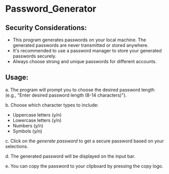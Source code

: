 # Password_Generator
 
Security Considerations:
----

- This program generates passwords on your local machine. The generated passwords are never transmitted or stored anywhere.
- It's recommended to use a password manager to store your generated passwords securely.
- Always choose strong and unique passwords for different accounts.

Usage:
--

a. The program will prompt you to choose the desired password length (e.g., "Enter desired password length (8-14 characters)"). 

b. Choose which character types to include:

  - Uppercase letters (y/n)
  - Lowercase letters (y/n)
  - Numbers (y/n)
  - Symbols (y/n)

c. Click on the *generate password* to get a secure password based on your selections.

d. The generated password will be displayed on the input bar.

e. You can copy the password to your clipboard by pressing the copy logo.

